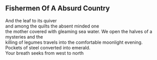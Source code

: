 Fishermen Of A Absurd Country
-----------------------------
And the leaf to its quiver  
and among the quilts the absent minded one  
the mother covered with gleaming sea water. We open the halves of a mysteries and the  
killing of legumes travels into the comfortable moonlight evening.  
Pockets of steel converted into emerald.  
Your breath seeks from west to north  
